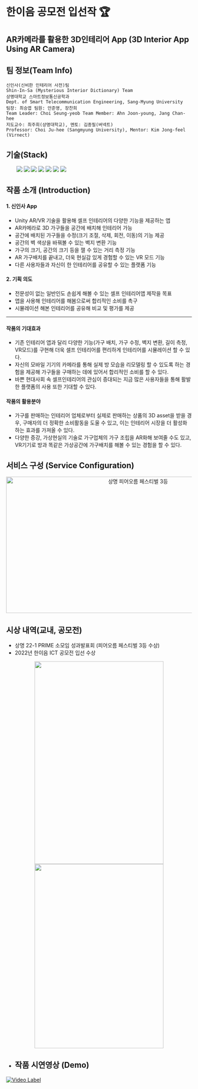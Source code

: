 한이음 공모전 입선작 :trophy:
===
AR카메라를 활용한 3D인테리어 App (3D Interior App Using AR Camera)
---
## 팀 정보(Team Info)
```
신인사(신비한 인테리어 사전)팀
Shin-In-Sa (Mysterious Interior Dictionary) Team 
상명대학교 스마트정보통신공학과
Dept. of Smart Telecommunication Engineering, Sang-Myung University
팀장: 최승엽 팀원: 안준영, 장찬희 
Team Leader: Choi Seung-yeob Team Member: Ahn Joon-young, Jang Chan-hee
지도교수: 최주희(상명대학교), 멘토: 김종필(버넥트)
Professor: Choi Ju-hee (Sangmyung University), Mentor: Kim Jong-feel (Virnect)
```
## 기술(Stack)

<div> &nbsp;&nbsp; &nbsp;&nbsp;&nbsp; <img src="https://img.shields.io/badge/unity-000000?style=for-the-badge&logo=unity&logoColor=white"> 
<img src="https://img.shields.io/badge/unity-000000?style=for-the-badge&logo=unity&logoColor=white"> 
<img src="https://img.shields.io/badge/Xcode-000000.svg?&style=for-the-badge&logo=xcode&logoColor=white"/>
<img src="https://img.shields.io/badge/visual studio-5C2D91.svg?&style=for-the-badge&logo=visual studio&logoColor=white"/>
<img src="https://img.shields.io/badge/c%23-%23239120.svg?style=for-the-badge&logo=c-sharp&logoColor=white"/>
<img src="https://img.shields.io/badge/powerpoint-B7472A.svg?&style=for-the-badge&logo=microsoftpowerpoint&logoColor=white"/>
<img src="https://img.shields.io/badge/Adobe XD-FF61F6.svg?&style=for-the-badge&logo=adobeXD&logoColor=white"/> </div>

## 작품 소개 (Introduction)
#### 1. 신인사 App
- Unity AR/VR 기술을 활용해 셀프 인테리어의 다양한 기능을 제공하는 앱
- AR카메라로 3D 가구들을 공간에 배치해 인테리어 가능
- 공간에 배치된 가구들을 수정(크기 조절, 삭제, 회전, 이동)의 기능 제공
- 공간의 벽 색상을 바꿔볼 수 있는 벽지 변환 기능
- 가구의 크기, 공간의 크기 등을 잴 수 있는 거리 측정 기능
- AR 가구배치를 끝내고, 더욱 현실감 있게 경험할 수 있는 VR 모드 기능
- 다른 사용자들과 자신이 한 인테리어를 공유할 수 있는 플랫폼 기능
#### 2. 기획 의도
- 전문성이 없는 일반인도 손쉽게 해볼 수 있는 셀프 인테리어앱 제작을 목표
- 앱을 사용해 인테리어를 해봄으로써 합리적인 소비를 촉구
- 시뮬레이션 해본 인테리어를 공유해 비교 및 평가를 제공
-------
#### 작품의 기대효과
- 기존 인테리어 앱과 달리 다양한 기능(가구 배치, 가구 수정, 벽지 변환, 길이 측정, VR모드)를 구현해 더욱 셀프 인테리어를 편리하게 인테리어를 시뮬레이션 할 수 있다.
- 자신의 모바일 기기의 카메라를 통해 실제 방 모습을 리모델링 할 수 있도록 하는 경험을 제공해 가구들을 구매하는 데에 있어서 합리적인 소비를 할 수 있다. 
- 바쁜 현대사회 속 셀프인테리어의 관심이 증대되는 지금 많은 사용자들을 통해 활발한 플랫폼의 사용 또한 기대할 수 있다.
#### 작품의 활용분야
- 가구를 판매하는 인테리어 업체로부터 실제로 판매하는 상품의 3D asset을 받을 경우, 구매자의 더 정확한 소비활동을 도울 수 있고, 이는 인테리어 시장을 더 활성화하는 효과를 가져올 수 있다.
- 다양한 증강, 가상현실의 기술로 가구업체의 가구 조립을 AR화해 보여줄 수도 있고, VR기기로 방과 똑같은 가상공간에 가구배치를 해볼 수 있는 경험을 할 수 있다.

## 서비스 구성 (Service Configuration)
<p align="center"><img src="https://user-images.githubusercontent.com/50544455/203076833-3a63922e-937c-45c9-bd34-3ae5df2dc624.png" alt="상명 피어오름 페스티벌 3등" width="700" height="370"></p>

## 시상 내역(교내, 공모전)
- 상명 22-1 PRIME 소모임 성과발표회 (피어오름 페스티벌 3등 수상)
- 2022년 한이음 ICT 공모전 입선 수상
<p align="center"><img src="https://user-images.githubusercontent.com/50544455/203086797-2a156bd2-e818-403f-9ea0-57c81d6e3e8d.png" width="350" height="550">
<img src="https://user-images.githubusercontent.com/50544455/203086915-adccf647-5e1f-46ca-89d3-b951daee6dfd.png" width="350" height="500"></p>

* ## 작품 시연영상 (Demo)
[![Video Label](https://user-images.githubusercontent.com/50544455/203085912-3206fb46-b44b-42af-9000-b7a8622848e3.PNG)](https://youtu.be/7Nwn2DUmdo0)


